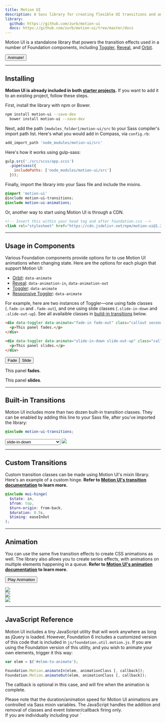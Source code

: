 ```yaml
---
title: Motion UI
description: A Sass library for creating flexible UI transitions and animations.
library:
  github: https://github.com/zurb/motion-ui
  docs: https://github.com/zurb/motion-ui/tree/master/docs
---
```


Motion UI is a standalone library that powers the transition effects used in a number of Foundation components, including [Toggler](toggler.html), [Reveal](reveal.html), and [Orbit](orbit.html).

<div class="text-center">
  <button type="button" class="button" data-toggle="motion-header-example">Animate!</button>
  <div data-toggler data-animate="fade-in fade-out" id="motion-header-example" style="display: none;">
    <img src="/assets/img/generic/rectangle-7.jpg" style="width: 100%;">
  </div>
</div>


---

## Installing

**Motion UI is already included in both [starter projects](starter-projects.html).** If you want to add it to an existing project, follow these steps.

First, install the library with npm or Bower.

```bash
npm install motion-ui --save-dev
  bower install motion-ui --save-dev
```

Next, add the path `[modules_folder]/motion-ui/src` to your Sass compiler's import path list. Here's what you would add in Compass, via `config.rb`:

```ruby
add_import_path 'node_modules/motion-ui/src'
```

Here's how it works using gulp-sass:

```js
gulp.src('./src/scss/app.scss')
  .pipe(sass({
    includePaths: ['node_modules/motion-ui/src']
  }));
```

Finally, import the library into your Sass file and include the mixins.

```scss
@import 'motion-ui'
@include motion-ui-transitions;
@include motion-ui-animations;
```

Or, another way to start using Motion UI is through a CDN.

```html
<!-- Insert this within your head tag and after foundation.css -->
<link rel="stylesheet" href="https://cdn.jsdelivr.net/npm/motion-ui@1.2.3/dist/motion-ui.min.css" />

```

---

## Usage in Components

Various Foundation components provide options for to use Motion UI animations when changing state. Here are the options for each plugin that support Motion UI:
- [Orbit](orbit.html): `data-animate`
- [Reveal](reveal.html): `data-animation-in`, `data-animation-out`
- [Toggler](toggler.html): `data-animate`
- [Responsive Toggler](responsive-navigation.html): `data-animate`

For example, here are two instances of Toggler&mdash;one using fade classes (`.fade-in` and `.fade-out`), and one using slide classes (`.slide-in-down` and `.slide-out-up`). See all availaible classes in [build-in transitions](#built-in-transitions) below.

```html
<div data-toggler data-animate="fade-in fade-out" class="callout secondary">
  <p>This panel fades.</p>
</div>

<div data-toggler data-animate="slide-in-down slide-out-up" class="callout secondary">
  <p>This panel slides.</p>
</div>
```

<button type="button" class="button" data-toggle="motion-example-1">Fade</button><button type="button" class="button" data-toggle="motion-example-2">Slide</button>
<div class="grid-x grid-margin-x">
  <div class="cell small-6">
    <div data-toggler data-animate="fade-in fade-out" class="callout secondary ease" id="motion-example-1">
      <p>This panel <strong>fades</strong>.</p>
    </div>
  </div>
  <div class="cell small-6">
    <div data-toggler data-animate="slide-in-down slide-out-up" class="callout secondary ease" id="motion-example-2">
      <p>This panel <strong>slides</strong>.</p>
    </div>
  </div>
</div>

---

## Built-in Transitions

Motion UI includes more than two dozen built-in transition classes. They can be enabled by adding this line to your Sass file, after you've imported the library:

```scss
@include motion-ui-transitions;
```

<div>
  <select name="docs-transitions" class="docs-transitions">
    <optgroup label="Slide">
      <option value="slide-in-down">slide-in-down</option>
      <option value="slide-in-left">slide-in-left</option>
      <option value="slide-in-up">slide-in-up</option>
      <option value="slide-in-right">slide-in-right</option>
      <option value="slide-out-down">slide-out-down</option>
      <option value="slide-out-left">slide-out-left</option>
      <option value="slide-out-up">slide-out-up</option>
      <option value="slide-out-right">slide-out-right</option>
    </optgroup>
    <optgroup label="Fade">
      <option value="fade-in">fade-in</option>
      <option value="fade-out">fade-out</option>
    </optgroup>
    <optgroup label="Hinge">
      <option value="hinge-in-from-top">hinge-in-from-top</option>
      <option value="hinge-in-from-right">hinge-in-from-right</option>
      <option value="hinge-in-from-bottom">hinge-in-from-bottom</option>
      <option value="hinge-in-from-left">hinge-in-from-left</option>
      <option value="hinge-in-from-middle-x">hinge-in-from-middle-x</option>
      <option value="hinge-in-from-middle-y">hinge-in-from-middle-y</option>
      <option value="hinge-out-from-top">hinge-out-from-top</option>
      <option value="hinge-out-from-right">hinge-out-from-right</option>
      <option value="hinge-out-from-bottom">hinge-out-from-bottom</option>
      <option value="hinge-out-from-left">hinge-out-from-left</option>
      <option value="hinge-out-from-middle-x">hinge-out-from-middle-x</option>
      <option value="hinge-out-from-middle-y">hinge-out-from-middle-y</option>
    </optgroup>
    <optgroup label="Scale">
      <option value="scale-in-up">scale-in-up</option>
      <option value="scale-in-down">scale-in-down</option>
      <option value="scale-out-up">scale-out-up</option>
      <option value="scale-out-down">scale-out-down</option>
    </optgroup>
    <optgroup label="Spin">
      <option value="spin-in">spin-in</option>
      <option value="spin-out">spin-out</option>
      <option value="spin-in-ccw">spin-in-ccw</option>
      <option value="spin-out-ccw">spin-out-ccw</option>
    </optgroup>
  </select>
  <img src="assets/img/generic/voyager.jpg" class="docs-transition-demo">
</div>

---

## Custom Transitions

Custom transition classes can be made using Motion UI's mixin library. Here's an example of a custom hinge. **Refer to [Motion UI's transition documentation](https://github.com/zurb/motion-ui/blob/master/docs/transitions.md) to learn more.**

```scss
@include mui-hinge(
  $state: in,
  $from: top,
  $turn-origin: from-back,
  $duration: 0.5s,
  $timing: easeInOut
);
```

---

## Animation

You can use the same five transition effects to create CSS animations as well. The library also allows you to create series effects, with animations on multiple elements happening in a queue. **Refer to [Motion UI's animation documentation](https://github.com/zurb/motion-ui/blob/master/docs/animations.md) to learn more.**

<button type="button" class="button" data-docs-example-series>Play Animation</button>
<div class="grid-x grid-margin-x" id="series-example">
  <div class="cell small-4">
    <img class="thumbnail" src= "assets/img/generic/square-1.jpg" id="series-example-1">
  </div>
  <div class="cell small-4">
    <img class="thumbnail" src= "assets/img/generic/square-2.jpg" id="series-example-2">
  </div>
  <div class="cell small-4">
    <img class="thumbnail" src= "assets/img/generic/square-3.jpg" id="series-example-3">
  </div>
</div>

---

## JavaScript Reference

Motion UI includes a tiny JavaScript utility that will work anywhere as long as jQuery is loaded. However, Foundation 6 includes a customized version of this code that is included in `js/foundation.util.motion.js`. If you are using the Foundation version of this utility, and you wish to animate your own elements, trigger it this way:

```js
var elem = $('#elem-to-animate');

Foundation.Motion.animateIn(elem, animationClass [, callback]);
Foundation.Motion.animateOut(elem, animationClass [, callback]);
```

The callback is optional in this case, and will fire when the animation is complete.
<div class="callout primary">
  <p>Please note that the duration/animation speed for Motion UI animations are controlled via Sass mixin variables. The JavaScript handles the addition and removal of classes and event listener/callback firing only.
  <br>
  If you are individually including your `<script>` tags, make sure you are including the `js/foundation.util.motion.js` path.
  </p>
</div>
